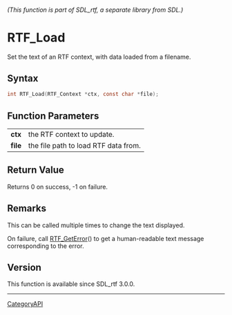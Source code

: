 ###### (This function is part of SDL_rtf, a separate library from SDL.)
# RTF_Load

Set the text of an RTF context, with data loaded from a filename.

## Syntax

```c
int RTF_Load(RTF_Context *ctx, const char *file);

```

## Function Parameters

|              |                                      |
| ------------ | ------------------------------------ |
| **ctx**      | the RTF context to update.           |
| **file**     | the file path to load RTF data from. |

## Return Value

Returns 0 on success, -1 on failure.

## Remarks

This can be called multiple times to change the text displayed.

On failure, call [RTF_GetError](RTF_GetError.md)() to get a human-readable
text message corresponding to the error.

## Version

This function is available since SDL_rtf 3.0.0.

----
[CategoryAPI](CategoryAPI.md)
